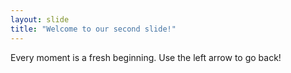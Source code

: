 ```yaml
---
layout: slide
title: "Welcome to our second slide!"
---
```

Every moment is a fresh beginning.
Use the left arrow to go back!
